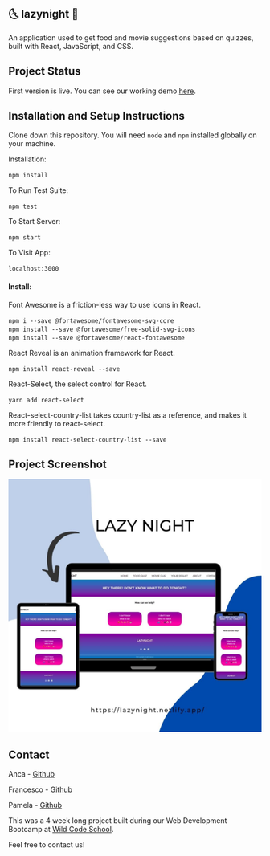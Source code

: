 ## :last_quarter_moon_with_face: lazynight :star2:

An application used to get food and movie suggestions based on quizzes, built with React, JavaScript, and CSS.

## Project Status

First version is live. You can see our working demo [here](https://lazynight.netlify.app).

## Installation and Setup Instructions

Clone down this repository. You will need `node` and `npm` installed globally on your machine.  

Installation:

`npm install`  

To Run Test Suite:  

`npm test`  

To Start Server:

`npm start`  

To Visit App:

`localhost:3000`

#### Install:

Font Awesome is a friction-less way to use icons in React.

`npm i --save @fortawesome/fontawesome-svg-core` <br/>
`npm install --save @fortawesome/free-solid-svg-icons`<br/>
`npm install --save @fortawesome/react-fontawesome` 

React Reveal is an animation framework for React. 

`npm install react-reveal --save` 

React-Select, the select control for React. 

`yarn add react-select`

React-select-country-list takes country-list as a reference, and makes it more friendly to react-select.

`npm install react-select-country-list --save`

## Project Screenshot

![screenshot](src/assets/lazynight.jpg)

## Contact

Anca - [Github](https://github.com/anca2196)

Francesco - [Github](https://github.com/francescoluciani)

Pamela - [Github](https://github.com/PamelaFeijo)

This was a 4 week long project built during our Web Development Bootcamp at [Wild Code School](https://www.wildcodeschool.com/en-GB).

Feel free to contact us!



